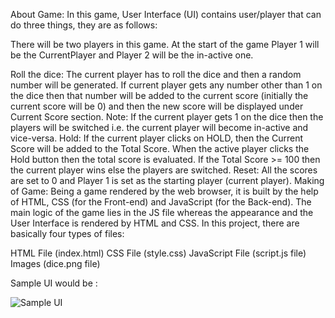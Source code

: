 About Game: In this game, User Interface (UI) contains user/player that can do three things, they are as follows:

There will be two players in this game. At the start of the game Player 1 will be the CurrentPlayer and Player 2 will be the in-active one.

Roll the dice: The current player has to roll the dice and then a random number will be generated. If current player gets any number other than 1 on the dice then that number will be added to the current score (initially the current score will be 0) and then the new score will be displayed under Current Score section.  Note: If the current player gets 1 on the dice then the players will be switched i.e. the current player will become in-active and vice-versa.
Hold: If the current player clicks on HOLD, then the Current Score will be added to the Total Score. When the active player clicks the Hold button then the total score is evaluated. If the Total Score >= 100 then the current player wins else the players are switched.
Reset: All the scores are set to 0 and Player 1 is set as the starting player (current player).
Making of Game: Being a game rendered by the web browser, it is built by the help of HTML, CSS (for the Front-end) and JavaScript (for the Back-end). The main logic of the game lies in the JS file whereas the appearance and the User Interface is rendered by HTML and CSS. In this project, there are basically four types of files:

HTML File (index.html)
CSS File (style.css)
JavaScript File (script.js file)
Images (dice.png file)

Sample UI would be :

![Sample UI](https://user-images.githubusercontent.com/62345420/178083142-d5d524e2-f62a-4398-a971-38f433bff2bf.JPG)
